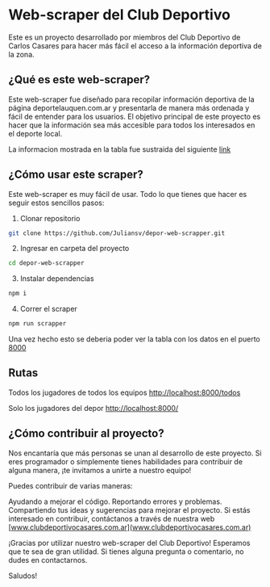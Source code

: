 # Web-scraper del Club Deportivo
Este es un proyecto desarrollado por miembros del Club Deportivo de Carlos Casares para hacer más fácil el acceso a la información deportiva de la zona.

## ¿Qué es este web-scraper?
Este web-scraper fue diseñado para recopilar información deportiva de la página deportelauquen.com.ar y presentarla de manera más ordenada y fácil de entender para los usuarios. El objetivo principal de este proyecto es hacer que la información sea más accesible para todos los interesados en el deporte local.

La informacion mostrada en la tabla fue sustraida del siguiente [link](https://deportelauquen.com.ar/termino-el-torneo-u17-de-formativas-campeon-deportivo-argentino-de-pehuajo-goleadores-del-clausura-de-primera-division/)

## ¿Cómo usar este scraper?
Este web-scraper es muy fácil de usar. Todo lo que tienes que hacer es seguir estos sencillos pasos:

1) Clonar repositorio

```bash
git clone https://github.com/Juliansv/depor-web-scrapper.git
```
2) Ingresar en carpeta del proyecto

```bash
cd depor-web-scrapper
```

3) Instalar dependencias

```bash
npm i 
```

4) Correr el scraper

```bash
npm run scrapper 
```

Una vez hecho esto se deberia poder ver la tabla con los datos en el puerto [8000](http://localhost:8000/)

## Rutas

Todos los jugadores de todos los equipos 
[http://localhost:8000/todos](http://localhost:8000/todos)

Solo los jugadores del depor
[http://localhost:8000/](http://localhost:8000/)


## ¿Cómo contribuir al proyecto?
Nos encantaría que más personas se unan al desarrollo de este proyecto. Si eres programador o simplemente tienes habilidades para contribuir de alguna manera, ¡te invitamos a unirte a nuestro equipo!

Puedes contribuir de varias maneras:

Ayudando a mejorar el código.
Reportando errores y problemas.
Compartiendo tus ideas y sugerencias para mejorar el proyecto.
Si estás interesado en contribuir, contáctanos a través de nuestra web [www.clubdeportivocasares.com.ar](www.clubdeportivocasares.com.ar)

¡Gracias por utilizar nuestro web-scraper del Club Deportivo! Esperamos que te sea de gran utilidad. Si tienes alguna pregunta o comentario, no dudes en contactarnos.

Saludos!